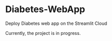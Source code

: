 # Diabetes-WebApp
Deploy Diabetes web app on the Streamlit Cloud

Currently, the project is in progress.
